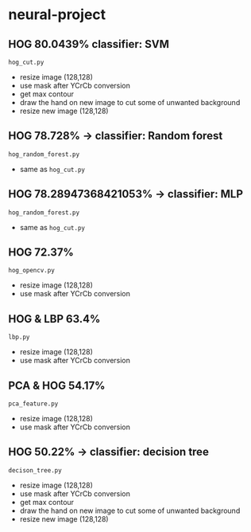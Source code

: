 # neural-project

## HOG 80.0439% classifier: SVM
`hog_cut.py`
- resize image (128,128)
- use mask after YCrCb conversion
- get max contour 
- draw the hand on new image to cut some of unwanted background
- resize new image (128,128)

## HOG 78.728% -> classifier: Random forest
`hog_random_forest.py`
- same as `hog_cut.py` 

## HOG 78.28947368421053% -> classifier: MLP
`hog_random_forest.py`
- same as `hog_cut.py` 

## HOG 72.37%
`hog_opencv.py`
- resize image (128,128)
- use mask after YCrCb conversion

## HOG & LBP 63.4%
`lbp.py`
- resize image (128,128)
- use mask after YCrCb conversion

## PCA & HOG 54.17%
`pca_feature.py`
- resize image (128,128)
- use mask after YCrCb conversion

## HOG  50.22% -> classifier: decision tree
`decison_tree.py`
- resize image (128,128)
- use mask after YCrCb conversion
- get max contour 
- draw the hand on new image to cut some of unwanted background
- resize new image (128,128)
